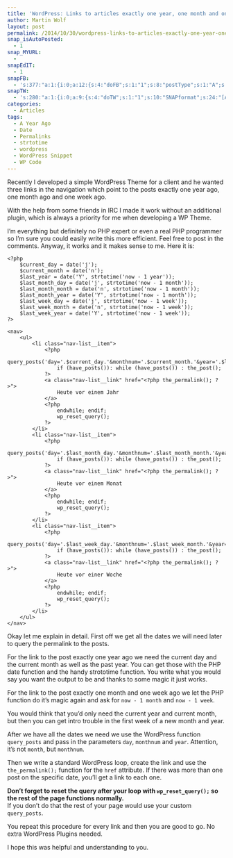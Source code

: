 ```yaml
---
title: 'WordPress: Links to articles exactly one year, one month and one week ago'
author: Martin Wolf
layout: post
permalink: /2014/10/30/wordpress-links-to-articles-exactly-one-year-one-month-and-one-week-ago/
snap_isAutoPosted:
  - 1
snap_MYURL:
  - 
snapEdIT:
  - 1
snapFB:
  - 's:377:"a:1:{i:0;a:12:{s:4:"doFB";s:1:"1";s:8:"postType";s:1:"A";s:10:"AttachPost";s:1:"2";s:10:"SNAPformat";s:35:"New post on MartinWolf.org: %TITLE%";s:9:"isAutoImg";s:1:"A";s:8:"imgToUse";s:0:"";s:9:"isAutoURL";s:1:"A";s:8:"urlToUse";s:0:"";s:11:"isPrePosted";s:1:"1";s:8:"isPosted";s:1:"1";s:4:"pgID";s:31:"711305895599362_788908434505774";s:5:"pDate";s:19:"2014-10-30 11:22:01";}}";'
snapTW:
  - 's:280:"a:1:{i:0;a:9:{s:4:"doTW";s:1:"1";s:10:"SNAPformat";s:24:"[Article] %TITLE%: %URL%";s:8:"attchImg";s:1:"0";s:9:"isAutoImg";s:1:"A";s:8:"imgToUse";s:0:"";s:11:"isPrePosted";s:1:"1";s:8:"isPosted";s:1:"1";s:4:"pgID";s:18:"527782473930145792";s:5:"pDate";s:19:"2014-10-30 11:22:02";}}";'
categories:
  - Articles
tags:
  - A Year Ago
  - Date
  - Permalinks
  - strtotime
  - wordpress
  - WordPress Snippet
  - WP Code
---
```

Recently I developed a simple WordPress Theme for a client and he wanted three links in the navigation which point to the posts exactly one year ago, one month ago and one week ago.

With the help from some friends in IRC I made it work without an additional plugin, which is always a priority for me when developing a WP Theme.

I&#8217;m everything but definitely no PHP expert or even a real PHP programmer so I&#8217;m sure you could easily write this more efficient. Feel free to post in the comments. Anyway, it works and it makes sense to me. Here it is:

<!--more-->

<pre><code class="lang-php" >&lt;?php
    $current_day = date('j');
    $current_month = date('n');
    $last_year = date('Y', strtotime('now - 1 year'));
    $last_month_day = date('j', strtotime('now - 1 month'));
    $last_month_month = date('n', strtotime('now - 1 month'));
    $last_month_year = date('Y', strtotime('now - 1 month'));
    $last_week_day = date('j', strtotime('now - 1 week'));
    $last_week_month = date('n', strtotime('now - 1 week'));
    $last_week_year = date('Y', strtotime('now - 1 week'));
?&gt;

&lt;nav&gt;
    &lt;ul&gt;
        &lt;li class="nav-list__item"&gt;
            &lt;?php
                query_posts('day='.$current_day.'&monthnum='.$current_month.'&year='.$last_year);
                if (have_posts()): while (have_posts()) : the_post();
            ?&gt;
            &lt;a class="nav-list__link" href="&lt;?php the_permalink(); ?&gt;"&gt;
                Heute vor einem Jahr
            &lt;/a&gt;
            &lt;?php
                endwhile; endif;
                wp_reset_query();
            ?&gt;
        &lt;/li&gt;
        &lt;li class="nav-list__item"&gt;
            &lt;?php
                query_posts('day='.$last_month_day.'&monthnum='.$last_month_month.'&year='.$last_month_year);
                if (have_posts()): while (have_posts()) : the_post();
            ?&gt;
            &lt;a class="nav-list__link" href="&lt;?php the_permalink(); ?&gt;"&gt;
                Heute vor einem Monat
            &lt;/a&gt;
            &lt;?php
                endwhile; endif;
                wp_reset_query();
            ?&gt;
        &lt;/li&gt;
        &lt;li class="nav-list__item"&gt;
            &lt;?php
                query_posts('day='.$last_week_day.'&monthnum='.$last_week_month.'&year='.$last_week_year);
                if (have_posts()): while (have_posts()) : the_post();
            ?&gt;
            &lt;a class="nav-list__link" href="&lt;?php the_permalink(); ?&gt;"&gt;
                Heute vor einer Woche
            &lt;/a&gt;
            &lt;?php
                endwhile; endif;
                wp_reset_query();
            ?&gt;
        &lt;/li&gt;
    &lt;/ul&gt;
&lt;/nav&gt;</code></pre>

Okay let me explain in detail. First off we get all the dates we will need later to query the permalink to the posts.

For the link to the post exactly one year ago we need the current day and the current month as well as the past year. You can get those with the PHP date function and the handy strototime function. You write what you would say you want the output to be and thanks to some magic it just works.

For the link to the post exactly one month and one week ago we let the PHP function do it&#8217;s magic again and ask for `now - 1 month` and `now - 1 week`.

You would think that you&#8217;d only need the current year and current month, but then you can get intro trouble in the first week of a new month and year.

After we have all the dates we need we use the WordPress function `query_posts` and pass in the parameters `day`, `monthnum` and `year`. Attention, it&#8217;s not `month`, but `monthnum`.

Then we write a standard WordPress loop, create the link and use the `the_permalink();` function for the `href` attribute. If there was more than one post on the specific date, you&#8217;ll get a link to each one.

**Don&#8217;t forget to reset the query after your loop with `wp_reset_query();` so the rest of the page functions normally.**  
If you don&#8217;t do that the rest of your page would use your custom `query_posts`.

You repeat this procedure for every link and then you are good to go. No extra WordPress Plugins needed.

I hope this was helpful and understanding to you.